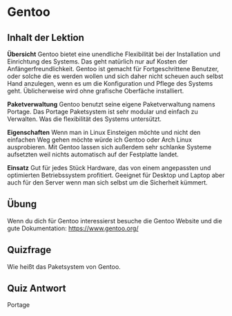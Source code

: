 # Gentoo

## Inhalt der Lektion

<b>Übersicht</b>
Gentoo bietet eine unendliche Flexibilität bei der Installation und Einrichtung des Systems. Das geht natürlich nur auf Kosten der Anfängerfreundlichkeit. Gentoo ist gemacht für Fortgeschrittene Benutzer, oder solche die es werden wollen und sich daher nicht scheuen auch selbst Hand anzulegen, wenn es um die Konfiguration und Pflege des Systems geht. Üblicherweise wird ohne grafische Oberfäche installiert.

<b>Paketverwaltung</b>
Gentoo benutzt seine eigene Paketverwaltung namens Portage. Das Portage Paketsystem ist sehr modular und einfach zu Verwalten. Was die flexibilität des Systems untersützt.

<b>Eigenschaften</b>
Wenn man in Linux Einsteigen möchte und nicht den einfachen Weg gehen möchte würde ich Gentoo oder Arch Linux ausprobieren. Mit Gentoo lassen sich außerdem sehr schlanke Systeme aufsetzten weil nichts automatisch auf der Festplatte landet.

<b>Einsatz</b>
Gut für jedes Stück Hardware, das von einem angepassten und optimierten Betriebssystem profitiert.
Geeignet für Desktop und Laptop aber auch für den Server wenn man sich selbst um die Sicherheit kümmert.

## Übung

Wenn du dich für Gentoo interessierst besuche die Gentoo Website und die gute Dokumentation: <a href='https://www.gentoo.org/'>https://www.gentoo.org/</a>

## Quizfrage

Wie heißt das Paketsystem von Gentoo.

## Quiz Antwort

Portage
